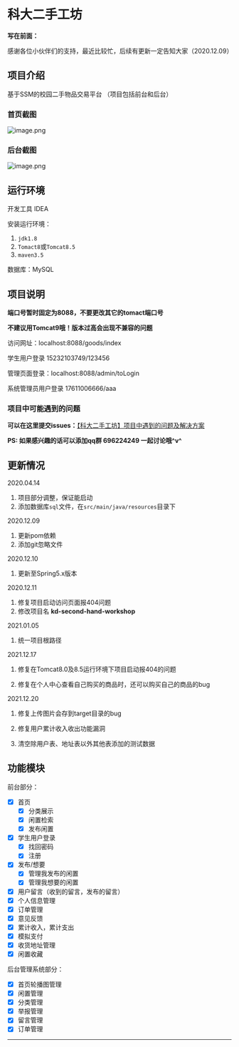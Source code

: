 # 科大二手工坊


**写在前面：**

感谢各位小伙伴们的支持，最近比较忙，后续有更新一定告知大家（2020.12.09）

## 项目介绍

基于SSM的校园二手物品交易平台
（项目包括前台和后台）


### 首页截图

![image.png](https://s2.loli.net/2021/12/18/pT2a8w1PgmKlQUk.png)

### 后台截图

![image.png](https://s2.loli.net/2021/12/18/aehXmsMySWorbZI.png)

## 运行环境

开发工具 IDEA

安装运行环境：

1. `jdk1.8` 
2. `Tomact8`或`Tomcat8.5`
3. `maven3.5`

数据库：MySQL 


## 项目说明

**端口号暂时固定为8088，不要更改其它的tomact端口号**

**不建议用Tomcat9哦！版本过高会出现不兼容的问题**

访问网址：localhost:8088/goods/index

学生用户登录 15232103749/123456

管理页面登录：localhost:8088/admin/toLogin

系统管理员用户登录  17611006666/aaa

### 项目中可能遇到的问题

**可以在这里提交issues：**[【科大二手工坊】项目中遇到的问题及解决方案](https://github.com/lvr1997/kd-second-hand-workshop/issues/19)

**PS: 如果感兴趣的话可以添加qq群 696224249 一起讨论哦^v^**

## 更新情况

2020.04.14 
1. 项目部分调整，保证能启动
2. 添加数据库`sql`文件，在`src/main/java/resources`目录下

2020.12.09

1. 更新pom依赖
2. 添加git忽略文件

2020.12.10

1. 更新至Spring5.x版本 

2020.12.11

1. 修复项目启动访问页面报404问题
2. 修改项目名 **kd-second-hand-workshop**

2021.01.05

1. 统一项目根路径

2021.12.17

1. 修复在Tomcat8.0及8.5运行环境下项目启动报404的问题

2. 修复在个人中心查看自己购买的商品时，还可以购买自己的商品的bug

2021.12.20

1. 修复上传图片会存到target目录的bug

2. 修复用户累计收入收出功能漏洞

3. 清空除用户表、地址表以外其他表添加的测试数据

## 功能模块

前台部分：
- [x] 首页
    - [x] 分类展示
    - [x] 闲置检索
    - [x] 发布闲置
- [x] 学生用户登录
    - [x] 找回密码
    - [x] 注册
- [x] 发布/想要
    - [x] 管理我发布的闲置
    - [x] 管理我想要的闲置    
- [x] 用户留言（收到的留言，发布的留言）
- [x] 个人信息管理
- [x] 订单管理
- [x] 意见反馈
- [x] 累计收入，累计支出
- [x] 模拟支付
- [x] 收货地址管理
- [x] 闲置收藏

后台管理系统部分：

- [x] 首页轮播图管理
- [x] 闲置管理
- [x] 分类管理
- [x] 举报管理
- [x] 留言管理
- [x] 订单管理

****
